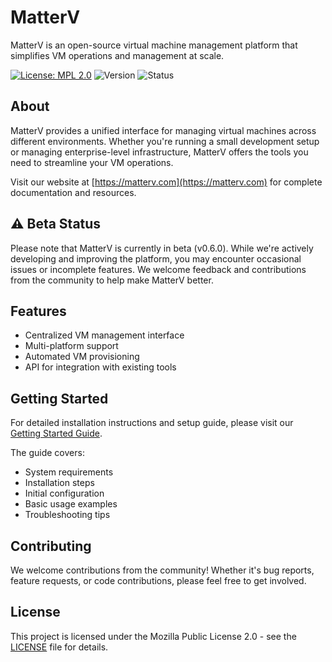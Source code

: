 # MatterV

MatterV is an open-source virtual machine management platform that simplifies VM operations and management at scale.

[![License: MPL 2.0](https://img.shields.io/badge/License-MPL_2.0-brightgreen.svg)](https://opensource.org/licenses/MPL-2.0)
![Version](https://img.shields.io/badge/version-0.6.0-blue)
![Status](https://img.shields.io/badge/status-beta-yellow)

## About

MatterV provides a unified interface for managing virtual machines across different environments. Whether you're running a small development setup or managing enterprise-level infrastructure, MatterV offers the tools you need to streamline your VM operations.

Visit our website at [https://matterv.com](https://matterv.com) for complete documentation and resources.

## ⚠️ Beta Status

Please note that MatterV is currently in beta (v0.6.0). While we're actively developing and improving the platform, you may encounter occasional issues or incomplete features. We welcome feedback and contributions from the community to help make MatterV better.

## Features

- Centralized VM management interface
- Multi-platform support
- Automated VM provisioning
- API for integration with existing tools

## Getting Started

For detailed installation instructions and setup guide, please visit our [Getting Started Guide](https://matterv.com/en/getting-started/matterv/).

The guide covers:
- System requirements
- Installation steps
- Initial configuration
- Basic usage examples
- Troubleshooting tips

## Contributing

We welcome contributions from the community! Whether it's bug reports, feature requests, or code contributions, please feel free to get involved.

## License

This project is licensed under the Mozilla Public License 2.0 - see the [LICENSE](LICENSE) file for details.
